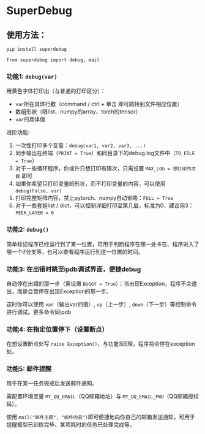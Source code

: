 # SuperDebug

## 使用方法：

`pip install superdebug`

`from superdebug import debug, mail`

### 功能1: `debug(var)`

用黄色字体打印出（与普通的打印区分）：

- `var`所在具体行数（command / ctrl + 单击 即可跳转到文件相应位置）
- 数组形状（限list、numpy的array、torch的tensor）
- `var`的具体值

进阶功能:

1. 一次性打印多个变量：`debug(var1, var2, var3, ...)`
2. 同步输出在终端（`PRINT = True`）和同目录下的debug.log文件中（`TO_FILE = True`）
3. 对于一些循环程序，你或许只想打印有限次，只需设置 `MAX_LOG = 想打印的次数` 即可
4. 如果你希望只打印变量的形状，而不打印变量的内容，可以使用 `debug(False, var)`
5. 打印完整矩阵内容，禁止pytorch、numpy自动省略：`FULL = True`
6. 对于一些套娃list / dict，可以控制详细打印至第几层，标准为0，建议用3： `PEEK_LAYER = 0`

### 功能2: `debug()`

简单标记程序已经运行到了某一位置，可用于判断程序在哪一处卡在、程序进入了哪一个if分支等，也可以查看程序运行到这一位置的时间。

### 功能3: 在出错时跳至ipdb调试界面，便捷debug

自动停在出错的那一步（需设置 `BUGGY = True`）：当出现Exception，程序不会退出，而是会暂停在出现Exception的那一步。

这时你可以使用 `var`（输出var的值）, `up`（上一步）, `down`（下一步）等控制命令进行调试。更多命令同ipdb

### 功能4: 在指定位置停下（设置断点）

在想设置断点处写 `raise Exception()`，与功能3同理，程序将会停在exception处。

### 功能5: 邮件提醒

用于在某一任务完成后发送邮件通知。

需配置环境变量 `MY_QQ_EMAIL`（QQ邮箱地址）与 `MY_QQ_EMAIL_PWD`（QQ邮箱授权码）。

使用 `mail("邮件主题", "邮件内容")`即可便捷地向你自己的邮箱发送通知，可用于提醒模型已训练完毕、某项耗时的任务已处理完成等。

